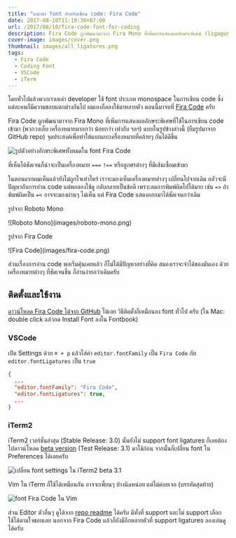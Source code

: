 ```yaml
---
title: "แนะนำ font สำหรับเขียน code: Fira Code"
date: 2017-08-10T11:19:30+07:00
url: /2017/08/10/fira-code-font-for-coding
description: Fira Code ถูกพัฒนามาจาก Fira Mono ที่เพิ่มการแสดงผลอักษระพิเศษ (ligagures) ที่ใช้ในการเขียน code บ่อยๆ เพิ่มเข้ามา (พวกวงเล็บ เครื่องหมายมากกว่า น้อยกว่า เท่ากับ ฯลฯ) ทำให้แยกแยะเครื่องหมายที่คล้ายๆ กันได้ดีขึ้น
cover-image: images/cover.png
thumbnail: images/all_ligatures.png
tags:
  - Fira Code
  - Coding Font
  - VSCode
  - iTerm
---
```


โดยทั่วไปแล้วพวกเราเหล่า developer ใช้ font ประเภท monospace ในการเขียน code ซึ่งแต่ละคนก็มีความชอบแตกต่างกันไป ผมเองก็ลองใช้มาหลายตัว ตอนนี้มาจบที่ [Fira Code](https://github.com/tonsky/FiraCode) ครับ

Fira Code ถูกพัฒนามาจาก Fira Mono ที่เพิ่มการแสดงผลอักษระพิเศษที่ใช้ในการเขียน code เข้ามา (พวกวงเล็บ เครื่องหมายมากกว่า น้อยกว่า เท่ากับ ฯลฯ) แบบในรูปข้างล่างนี้ (ยืมรูปมาจาก GitHub repo) จุดประสงค์เพื่อทำให้แยกแยะเครื่องหมายที่คล้ายๆ กันได้ดีขึ้น

![รูปตัวอย่างอักขระพิเศษทั้งหมดใน font Fira Code](images/all_ligatures.png)

ที่เห็นได้ชัดเจนก็น่าจะเป็นเครื่องหมาย `===` `!==` หรือลูกศรต่างๆ ที่มีเส้นเชื่อมเข้ามา

ในตอนแรกผมเห็นแล้วยังไม่ถูกใจเท่าไหร่ เราจะมองเห็นเครื่องหมายต่างๆ เปลี่ยนไปจากเดิม กลัวจะมีปัญหากับการอ่าน code แต่พอลองใช้ดู กลับกลายเป็นข้อดี เพราะลดการพิมพ์ผิดไปได้มาก เช่น `=>` ถ้าพิมพ์ผิดเป็น `=<` อาจจะมองผ่านๆ ไม่เห็น แต่ Fira Code แสดงออกมาได้ชัดเจนกว่าเดิม

รูปจาก Roboto Mono
<div class="text-center">
![Roboto Mono](images/roboto-mono.png)
</div>

รูปจาก Fira Code
<div class="text-center">
![Fira Code](images/fira-code.png)
</div>

ส่วนเรื่องการอ่าน code พอเริ่มคุ้นเคยแล้ว ก็ไม่ได้มีปัญหาอย่างที่คิด สมองเราจะจำได้ของมันเอง ด้วยเครื่องหมายต่างๆ ที่ชัดเจนขึ้น ก็อ่านง่ายกว่าเดิมครับ

## ติดตั้งและใช้งาน
[ดาวน์โหลด Fira Code ได้จาก GitHub](https://github.com/tonsky/FiraCode#solution) ได้เลย วิธีติดตั้งก็เหมือนลง font ทั่วไป ครับ (ใน Mac: double click แล้วกด Install Font ลงใน Fontbook)

### VSCode

เปิด Settings ด้วย `⌘ + p` แล้วใส่ค่า `editor.fontFamily` เป็น `Fira Code` กับ `editor.fontLigatures` เป็น `true`

```json
{
  ...
  "editor.fontFamily": "Fira Code",
  "editor.fontLigatures": true,
  ...
}
```

### iTerm2

iTerm2 เวอร์ชั่นล่าสุด (Stable Release: 3.0) นั้นยังไม่ support font ligatures ก็เลยต้องไปดาวน์โหลด [beta version](https://www.iterm2.com/downloads.html) (Test Release: 3.1) มาใช้ก่อน จากนั้นก็เปลี่ยน font ใน Preferences ได้เลยครับ

<div class="text-center">
  <img src="images/iterm-preferences.png" alt="เปลี่ยน font settings ใน iTerm2 beta 3.1">
</div>

Vim ใน iTerm ก็ใช้ได้เหมือนกัน อาจจะเพี้ยนๆ บ้างนิดหน่อย แต่ไม่ค่อยเจอ (บรรทัดสุดท้าย)

<div class="text-center">
  <img src="images/fira-code-in-vim.png" alt="font Fira Code ใน Vim">
</div>

ส่วน Editor ตัวอื่นๆ ดูได้จาก [repo readme](https://github.com/tonsky/FiraCode#editor-support) ได้ครับ มีทั้งที่ support และไม่ support เลือกใช้ได้ตามใจชอบเลย นอกจาก Fira Code แล้วก็ยังมีอีกหลายตัวที่ support ligatures ลองเล่นดูได้ครับ
